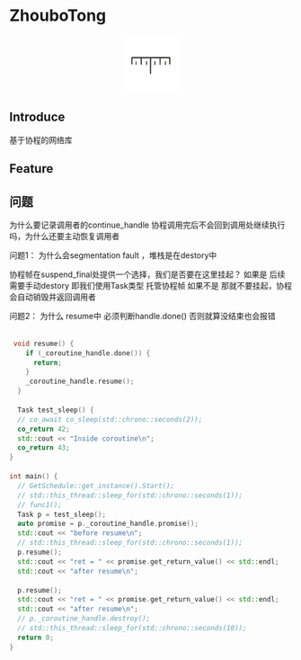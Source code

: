 <!--
 * @Description: 
 * @Author: lize
 * @Date: 2024-09-23
 * @LastEditors: lize
-->

# ZhouboTong

<p align="center">
  <a>
  <img src="asset//ruler.svg" alt="Planck" width="100" height="100">
  </a>
</p>




## Introduce

基于协程的网络库

## Feature


## 问题

为什么要记录调用者的continue_handle 协程调用完后不会回到调用处继续执行吗，为什么还要主动恢复调用者


问题1： 为什么会segmentation fault ，堆栈是在destory中

协程帧在suspend_final处提供一个选择，我们是否要在这里挂起？ 
如果是 后续需要手动destory  即我们使用Task类型 托管协程帧
如果不是 那就不要挂起，协程会自动销毁并返回调用者


问题2： 为什么 resume中 必须判断handle.done() 否则就算没结束也会报错

```c++

 void resume() {
    if (_coroutine_handle.done()) {
      return;
    }
    _coroutine_handle.resume();
  }

  Task test_sleep() {
  // co_await co_sleep(std::chrono::seconds(2));
  co_return 42;
  std::cout << "Inside coroutine\n";
  co_return 43;
}

int main() {
  // GetSchedule::get_instance().Start();
  // std::this_thread::sleep_for(std::chrono::seconds(1));
  // func1();
  Task p = test_sleep();
  auto promise = p._coroutine_handle.promise();
  std::cout << "before resume\n";
  // std::this_thread::sleep_for(std::chrono::seconds(1));
  p.resume();
  std::cout << "ret = " << promise.get_return_value() << std::endl;
  std::cout << "after resume\n";

  p.resume();
  std::cout << "ret = " << promise.get_return_value() << std::endl;
  std::cout << "after resume\n";
  // p._coroutine_handle.destroy();
  // std::this_thread::sleep_for(std::chrono::seconds(10));
  return 0;
}

```